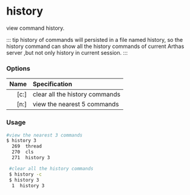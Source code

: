 # history

view command history.

::: tip
history of commands will persisted in a file named history, so the history command can show all the history commands of current Arthas server ,but not only history in current session.
:::

### Options

| Name | Specification                  |
| ---: | :----------------------------- |
| [c:] | clear all the history commands |
| [n:] | view the nearest 5 commands    |

### Usage

```bash
#view the nearest 3 commands
$ history 3
  269  thread
  270  cls
  271  history 3
```

```bash
 #clear all the history commands
 $ history -c
 $ history 3
  1  history 3
```

